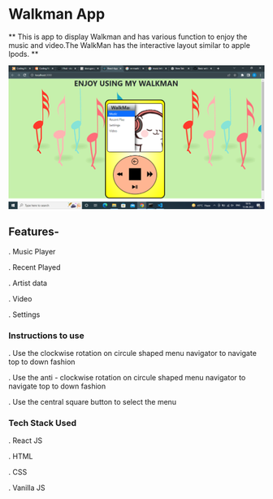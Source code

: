 # Walkman App

** This is app to display Walkman and has various function to enjoy the music and video.The WalkMan has the interactive layout similar to apple Ipods. **

![This is an image](src/assets/ss.png)

## Features-

. Music Player

. Recent Played

. Artist data

. Video

. Settings

### Instructions to use

. Use the clockwise rotation on circule shaped menu navigator to navigate top to down fashion

. Use the anti - clockwise rotation on circule shaped menu navigator to navigate top to down fashion

. Use the central square button to select the menu

### Tech Stack Used

. React JS

. HTML

. CSS

. Vanilla JS
